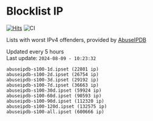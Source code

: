 # Blocklist IP

[![Hits](https://hits.seeyoufarm.com/api/count/incr/badge.svg?url=https%3A%2F%2Fgithub.com%2Fborestad%2Fblocklist-ip%2F&count_bg=%2379C83D&title_bg=%23555555&icon=&icon_color=%23E7E7E7&title=hits&edge_flat=false)](https://hits.seeyoufarm.com)  ![CI](https://img.shields.io/github/workflow/status/borestad/blocklist-ip/CI?style=flat-square)

Lists with worst IPv4 offenders, provided by [AbuseIPDB](https://www.abuseipdb.com/)

<!-- FOOTER-PLACEHOLDER -->
Updated every 5 hours<br>
Last update: `2024-08-09 - 10:23:32`
```
abuseipdb-s100-1d.ipset (22801 ip)
abuseipdb-s100-2d.ipset (26754 ip)
abuseipdb-s100-3d.ipset (29192 ip)
abuseipdb-s100-7d.ipset (36663 ip)
abuseipdb-s100-30d.ipset (59924 ip)
abuseipdb-s100-60d.ipset (90593 ip)
abuseipdb-s100-90d.ipset (112320 ip)
abuseipdb-s100-120d.ipset (132575 ip)
abuseipdb-s100-all.ipset (600666 ip)
```
